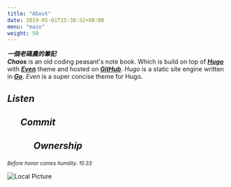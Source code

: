```yaml
---
title: "About"
date: 2019-05-01T15:38:52+08:00
menu: "main"
weight: 50
---
```

**_一個老碼農的筆記_**  
**_Chaos_** is an old coding peasant's note book. 
Which is build on top of [**_Hugo_**](https://gohugo.io/) with [**_Even_**](https://themes.gohugo.io/hugo-theme-even/) theme and hosted on [**_GitHub_**](https://github.com/).
_Hugo_ is a static site engine written in [**_Go_**](https://golang.org/).
_Even_ is a super concise theme for Hugo.
## <p class="tag-cloud" style="color:navy"><a>_**Listen**_</a></p>
## <p class="tag-cloud" style="color:navy;margin-left:30px"><a>_**Commit**_</a></p>
## <p class="tag-cloud" style="color:navy;margin-left:60px"><a>_**Ownership**_</a></p>
<small><p class="tag-cloud" style="color:navy"><a>_Before honor comes humility. 15:33_</a></p></small>

![Local Picture](/img/alone_800x500.jpg)

